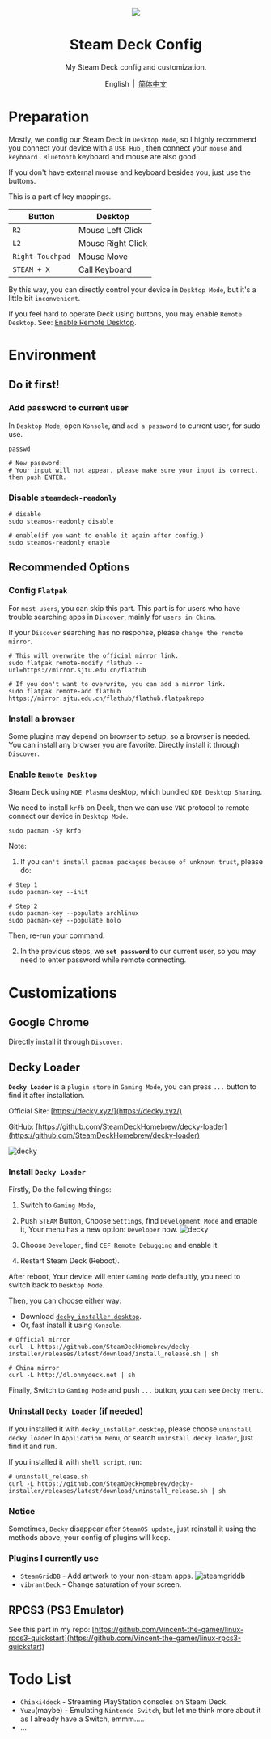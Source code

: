 <p align="center">
    <img src="./.github/steamdeck.png"/>
</p>

<h1 align="center">
Steam Deck Config
</h1>

<p align="center">
My Steam Deck config and customization.
</p>

<p align="center">
    <span>English</span>
    <span style="margin-inline: 3px;">|</span>
    <a href="./README.zh_hans.md">简体中文</a>
</p>

# Preparation
Mostly, we config our Steam Deck in `Desktop Mode`, so I highly recommend you connect your device with
a `USB Hub` , then connect your `mouse` and `keyboard` . `Bluetooth` keyboard and mouse are also good.

If you don't have external mouse and keyboard besides you, just use the buttons.

This is a part of key mappings.

| Button            | Desktop            |
| -                 | -                  |
|   `R2`            |  Mouse Left Click  |
|   `L2`            |  Mouse Right Click |
|  `Right Touchpad` | Mouse Move         |
| `STEAM + X`       | Call Keyboard      |

By this way, you can directly control your device in `Desktop Mode`, but it's a little bit `inconvenient`.

If you feel hard to operate Deck using buttons, you may enable `Remote Desktop`. See: [Enable Remote Desktop](#enable-remote-desktop).

# Environment

## Do it first!

### Add password to current user
In `Desktop Mode`, open `Konsole`, and `add a password` to current user, for sudo use.

```shell
passwd

# New password: 
# Your input will not appear, please make sure your input is correct, then push ENTER.
```

### Disable `steamdeck-readonly`
```shell
# disable
sudo steamos-readonly disable

# enable(if you want to enable it again after config.)
sudo steamos-readonly enable
```

## Recommended Options

### Config `Flatpak`
For `most users`, you can skip this part. This part is for users who have trouble searching apps in `Discover`, mainly for `users in China`.

If your `Discover` searching has no response, please `change the remote mirror`.

```shell
# This will overwrite the official mirror link.
sudo flatpak remote-modify flathub --url=https://mirror.sjtu.edu.cn/flathub

# If you don't want to overwrite, you can add a mirror link.
sudo flatpak remote-add flathub https://mirror.sjtu.edu.cn/flathub/flathub.flatpakrepo
```

### Install a browser
Some plugins may depend on browser to setup, so a browser is needed. You can install any browser you are favorite. Directly install it through `Discover`.

### Enable `Remote Desktop`
Steam Deck using `KDE Plasma` desktop, which bundled `KDE Desktop Sharing`.

We need to install `krfb` on Deck, then we can use `VNC` protocol to remote connect our device in `Desktop Mode`.

```shell
sudo pacman -Sy krfb
```

Note:
1. If you `can't install pacman packages because of unknown trust`, please do:
```shell
# Step 1
sudo pacman-key --init

# Step 2
sudo pacman-key --populate archlinux
sudo pacman-key --populate holo
```

Then, re-run your command.

2. In the previous steps, we **`set password`** to our current user, so you may need to enter password while remote connecting.


# Customizations

## Google Chrome
Directly install it through `Discover`.

## Decky Loader
**`Decky Loader`** is a `plugin store` in `Gaming Mode`, you can press `...` button to find it after installation.

Official Site: [https://decky.xyz/](https://decky.xyz/)

GitHub: [https://github.com/SteamDeckHomebrew/decky-loader](https://github.com/SteamDeckHomebrew/decky-loader)

![decky](./.github/decky.png)

### Install `Decky Loader`
Firstly, Do the following things:
1. Switch to `Gaming Mode`,
2. Push `STEAM` Button, Choose `Settings`, find `Development Mode` and enable it, Your menu has a new option: `Developer` now.
![decky](./.github/developer-mode.png)
3. Choose `Developer`, find `CEF Remote Debugging` and enable it.

4. Restart Steam Deck (Reboot).

After reboot, Your device will enter `Gaming Mode` defaultly, you need to switch back to `Desktop Mode`.

Then, you can choose either way:
- Download [`decky_installer.desktop`](https://decky.xyz/download).
- Or, fast install it using `Konsole`.
```shell
# Official mirror
curl -L https://github.com/SteamDeckHomebrew/decky-installer/releases/latest/download/install_release.sh | sh

# China mirror
curl -L http://dl.ohmydeck.net | sh
```

Finally, Switch to `Gaming Mode` and push `...` button, you can see `Decky` menu.

### Uninstall `Decky Loader` (if needed)

If you installed it with `decky_installer.desktop`, please choose `uninstall decky loader` in `Application Menu`, or search `uninstall decky loader`, just find it and run.

If you installed it with `shell script`, run:
```shell
# uninstall_release.sh
curl -L https://github.com/SteamDeckHomebrew/decky-installer/releases/latest/download/uninstall_release.sh | sh
```

### Notice
Sometimes, `Decky` disappear after `SteamOS update`, just reinstall it using the methods above, your config of plugins will keep.

### Plugins I currently use
- `SteamGridDB` - Add artwork to your non-steam apps.
![steamgriddb](./.github/SteamGridDB.png)
- `vibrantDeck` - Change saturation of your screen.

## RPCS3 (PS3 Emulator)
See this part in my repo: [https://github.com/Vincent-the-gamer/linux-rpcs3-quickstart](https://github.com/Vincent-the-gamer/linux-rpcs3-quickstart)

# Todo List
- `Chiaki4deck` - Streaming PlayStation consoles on Steam Deck.
- `Yuzu`(maybe) - Emulating `Nintendo Switch`, but let me think more about it as I already have a Switch, emmm..... 
- ...